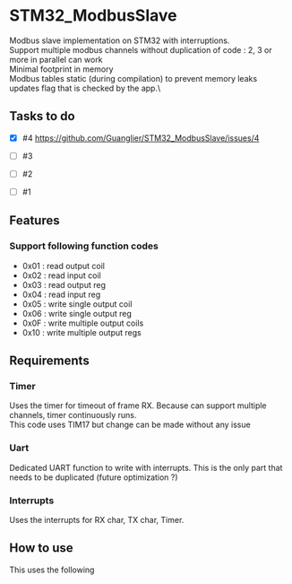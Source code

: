 # STM32_ModbusSlave
Modbus slave implementation on STM32 with interruptions.\
Support multiple modbus channels without duplication of code : 2, 3 or more in parallel can work\
Minimal footprint in memory\
Modbus tables static (during compilation) to prevent memory leaks\
updates flag that is checked by the app.\

## Tasks to do

- [x] #4  https://github.com/Guanglier/STM32_ModbusSlave/issues/4
- [ ] #3
- [ ] #2
- [ ] #1


## Features


### Support following function codes
- 0x01 : read output coil
- 0x02 : read input coil
- 0x03 : read output reg
- 0x04 : read input reg
- 0x05 : write single output coil
- 0x06 : write single output reg
- 0x0F : write multiple output coils
- 0x10 : write multiple output regs

## Requirements

### Timer
Uses the timer for timeout of frame RX. Because can support multiple channels, timer continuously runs.\
This code uses TIM17 but change can be made without any issue

### Uart
Dedicated UART function to write with interrupts.
This is the only part that needs to be duplicated (future optimization ?)

### Interrupts
Uses the interrupts for RX char, TX char, Timer.



## How to use



This uses the following 
